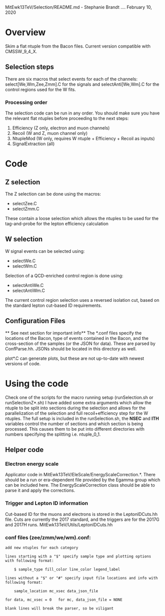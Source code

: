 MitEwk13TeV/Selection/README.md - Stephanie Brandt .... February 10, 2020

# Overview
Skim a flat ntuple from the Bacon files. Current version compatible with CMSSW_9_4_X.

## Selection steps
There are six macros that select events for each of the channels: select[We,Wm,Zee,Zmm].C for the signals and selectAnti[We,Wm].C for the control regions used for the W fits. 

### Processing order
The selection code can be run in any order. You should make sure you have the relevant flat ntuples before proceeding to the next steps:
1. Efficiency (Z only, electron and muon channels)
1. Recoil (W and Z, muon channel only)
1. NtupleMod (W only, requires W ntuple + Efficiency + Recoil as inputs)
1. SignalExtraction (all)

# Code
## Z selection
The Z selection can be done using the macros:
* selectZee.C
* selectZmm.C

These contain a loose selection which allows the ntuples to be used for the tag-and-probe for the lepton efficiency calculation

## W selection
W signal events can be selected using: 
* selectWe.C
* selectWm.C

Selection of a QCD-enriched control region is done using: 
* selectAntiWe.C
* selectAntiWm.C

The current control region selection uses a reversed isolation cut, based on the standard lepton cut-based ID requirements. 

## Configuration Files
** See next section for important info**
The *.conf files specify the locations of the Bacon, type of events contained in the Bacon, and the cross-section of the samples (or the JSON for data). These are parsed by ConfParse.hh. JSONs should be located in this directory as well. 

plot*.C can generate plots, but these are not up-to-date with newest versions of code. 

# Using the code
Check one of the scripts for the macro running setup (runSelection.sh or runSelectionZ*.sh)
I have added some extra arguments which allow the ntuple to be split into sections during the selection and allows for the parallelization of the selection and full recoil+efficiency step for the W ntuples. The full setup is included in the runSelection.sh, the **NSEC** and **ITH** variables control the number of sections and which section is being processed. This causes them to be put into different directories with numbers specifying the splitting i.e. ntuple_0_1. 

## Helper code
### Electron energy scale
Applicator code in MitEwk13TeV/EleScale/EnergyScaleCorrection.*. There should be a run or era-dependent file provided by the Egamma group which can be included here. The EnergyScaleCorrection class should be able to parse it and apply the corrections.

### Trigger and Lepton ID information
Cut-based ID for the muons and electrons is stored in the LeptonIDCuts.hh file. Cuts are currently the 2017 standard, and the triggers are for the 2017G and 2017H runs. 
MitEwk13TeV/Utils/LeptonIDCuts.hh

### conf files  (zee/zmm/we/wm).conf:

    add new ntuples for each category

    lines starting with a "$" specify sample type and plotting options with following format:

        $ sample_type fill_color line_color legend_label

    lines without a "$" or "#" specify input file locations and info with following format:

        sample_location mc_xsec data_json_file

	for data, mc_xsec = 0	for mc, data_json_file = NONE

    blank lines will break the parser, so be viligant 